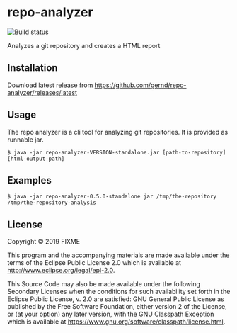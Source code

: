 # repo-analyzer

![Build status](https://travis-ci.com/gernd/repo-analyzer.svg?branch=master)

Analyzes a git repository and creates a HTML report

## Installation

Download latest release from https://github.com/gernd/repo-analyzer/releases/latest

## Usage

The repo analyzer is a cli tool for analyzing git repositories. It is provided as runnable jar.

    $ java -jar repo-analyzer-VERSION-standalone.jar [path-to-repository] [html-output-path]

## Examples

    $ java -jar repo-analyzer-0.5.0-standalone jar /tmp/the-repository /tmp/the-repository-analysis

## License

Copyright © 2019 FIXME

This program and the accompanying materials are made available under the
terms of the Eclipse Public License 2.0 which is available at
http://www.eclipse.org/legal/epl-2.0.

This Source Code may also be made available under the following Secondary
Licenses when the conditions for such availability set forth in the Eclipse
Public License, v. 2.0 are satisfied: GNU General Public License as published by
the Free Software Foundation, either version 2 of the License, or (at your
option) any later version, with the GNU Classpath Exception which is available
at https://www.gnu.org/software/classpath/license.html.
